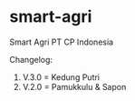 # smart-agri
Smart Agri PT CP Indonesia

Changelog:

  1. V.3.0 = Kedung Putri
  2. V.2.0 = Pamukkulu & Sapon

